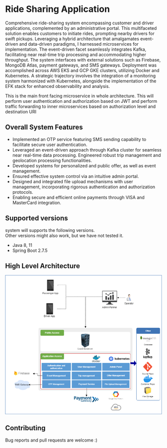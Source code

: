 # Ride Sharing Application

Comprehensive ride-sharing system encompassing customer and driver applications, complemented by an administrative portal. This multifaceted solution enables customers to initiate rides, prompting nearby drivers for swift pickups. Leveraging a hybrid architecture that amalgamates event-driven and data-driven paradigms, I harnessed microservices for implementation. The event-driven facet seamlessly integrates Kafka, facilitating near real-time trip processing and accommodating higher throughput. The system interfaces with external solutions such as Firebase, MongoDB Atlas, payment gateways, and SMS gateways. Deployment was accomplished across AWS EKS and GCP GKE clusters, utilizing Docker and Kubernetes. A strategic trajectory involves the integration of a monitoring system harmonized with Kubernetes, alongside the implementation of the EFK stack for enhanced observability and analysis. 

This is the main front facing microservice in whole architecture. This will perform user authentication and authorization based on JWT and perform traffic forwarding to inner microservices based on authorization level and destination URI 

## Overall System Features


* Implemented an OTP service featuring SMS sending capability to facilitate secure user authentication.
* Leveraged an event-driven approach through Kafka cluster for seamless near real-time data processing.
Engineered robust trip management and geolocation processing functionalities.
* Developed systems for personalized and public offer, as well as event management.
* Ensured effective system control via an intuitive admin portal.
* Designed and integrated file upload mechanisms with user management, incorporating rigorous authentication and authorization protocols.
* Enabling secure and efficient online payments through VISA and MasterCard integration.


## Supported versions

system will supports the following versions.  
Other versions might also work, but we have not tested it.

* Java 8, 11
* Spring Boot 2.7.5

## High Level Architecture

![Header](./HighLevelArchitecture.png)

## Contributing

Bug reports and pull requests are welcome :)